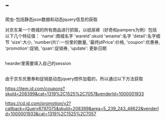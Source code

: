 # -
爬虫-包括静态json数据和动态jquery信息的获取



对京东某一个商城的所有商品进行抓取，以纸尿裤（好奇和pampers为例）包括以下几个特征值：
            'name':商城名字
            'wareId':skuid
            'wname':名字
            'detail':名字细节
            'size':大小,
            'number(片)':一份里的数量,
            '最终jdPrice':价格,
            'coupon':优惠券,
            'promotion':促销,
            'quan':促销券,
            'update': 更新日期
##
hearder里需要填入自己的session

##
由于京东优惠券和促销是动态jquery控件加载的，所以通过以下方法获取

https://item.jd.com/coupons?skuId=208399&cat=1319%2C1525%2C7057&venderId=1000001933

https://cd.jd.com/promotion/v2?callback=jQuery8797075&skuId=208399&area=5_239_243_48622&venderId=1000001933&cat=1319%2C1525%2C7057
